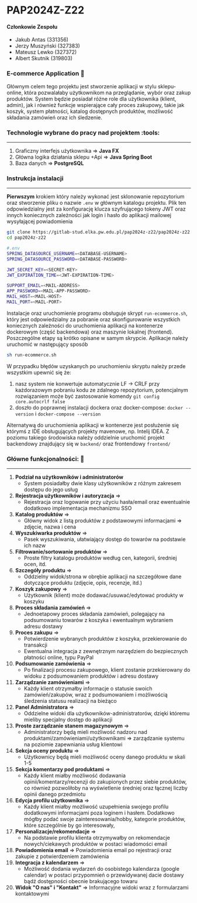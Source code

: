 # PAP2024Z-Z22

#### Członkowie Zespołu
- Jakub Antas (331356)
- Jerzy Muszyński (327383)
- Mateusz Lewko (327372)
- Albert Skutnik (319803)


### E-commerce Application :shopping_cart:

Głównym celem tego projektu jest stworzenie aplikacji w stylu sklepu-online, która pozwalałaby użytkownikom na przeglądanie, wybór oraz zakup produktów. System będzie posiadał różne role dla użytkownika (klient, admin), jak i również funkcje wspierające cały proces zakupowy, takie jak koszyk, system płatności, katalog dostępnych produktów, możliwość składania zamówień oraz ich śledzenie.

### Technologie wybrane do pracy nad projektem :tools:

---

1. Graficzny interfejs użytkownika =\> **Java FX**
2. Główna logika działania sklepu +Api =\> **Java Spring Boot**
3. Baza danych =\> **PostgreSQL**

### Instrukcja instalacji

---

__Pierwszym__ krokiem który należy wykonać jest sklonowanie repozytorium oraz stworzenie pliku o nazwie `.env` w głównym katalogu projektu. Plik ten odpowiedzialny jest za konfigurację klucza szyfrującego tokeny JWT oraz innych koniecznych zależności jak login i hasło do aplikacji mailowej wysyłającej powiadomienia

```bash
git clone https://gitlab-stud.elka.pw.edu.pl/pap2024z-z22/pap2024z-z22.git
cd pap2024z-z22
```

```bash
#.env
SPRING_DATASOURCE_USERNAME=<DATABASE-USERNAME>
SPRING_DATASOURCE_PASSWORD=<DATABASE-PASSWORD>

JWT_SECRET_KEY=<SECRET-KEY>
JWT_EXPIRATION_TIME=<JWT-EXPIRATION-TIME>

SUPPORT_EMAIL=<MAIL-ADDRESS>
APP_PASSWORD=<MAIL-APP-PASSWORD>
MAIL_HOST=<MAIL-HOST>
MAIL_PORT=<MAIL-PORT>
```

Instalacje oraz uruchomienie programu obsługuje skrypt `run-ecommerce.sh`, który jest odpowiedzialny za pobranie oraz skonfigurowanie wszystkich koniecznych zależności do uruchomienia aplikacji na kontenerze dockerowym (część backendowa) oraz maszynie lokalnej (frontend). Poszczególne etapy są krótko opisane w samym skrypcie. Aplikacje należy uruchomić w następujący sposób

```bash
sh run-ecommerce.sh
```

W przypadku błędów uzyskanych po uruchomieniu skryptu należy przede wszystkim upewnić się że: 
1. nasz system nie konwertuje automatycznie LF -> CRLF przy każdorazowym pobraniu kodu ze zdalnego repozytorium, potencjalnym rozwiązaniem może być zastosowanie komendy  `git config core.autocrlf false`
2. doszło do poprawnej instalacji dockera oraz docker-compose: `docker --version` i `docker-compose --version`

Alternatywą do uruchomienia aplikacji w kontenerze jest posłużenie się którymś z IDE obsługujących projekty mavenowe, np. Intelij IDEA. Z poziomu takiego środowiska należy oddzielnie uruchomić projekt backendowy znajdujący się w `backend/` oraz frontendowy `frontend/`

### Główne funkcjonalności: :rocket:

---

 1. **Podział na użytkowników i administratorów**
    * System posiadałby dwie klasy użytkowników z różnym zakresem dostępu do jego usług
 2. **Rejestracja użytkowników i autoryzacja** =\>
    * Rejestracja oraz logowanie przy użyciu hasła/email oraz ewentualnie dodatkowo implementacja mechanizmu SSO
 3. **Katalog produktów** =\>
    * Główny widok z listą produktów z podstawowymi informacjami =\> zdjęcie, nazwa i cena
 4. **Wyszukiwarka produktów** =\>
    * Pasek wyszukiwania, ułatwiający dostęp do towarów na podstawie ich nazw
 5. **Filtrowanie/sortowanie produktów** =\>
    * Proste filtry katalogu produktów według cen, kategorii, średniej ocen, itd.
 6. **Szczegóły produktu** =\>
    * Oddzielny widok/strona w obrębie aplikacji na szczegółowe dane dotyczące produktu (zdjęcie, opis, recenzje, itd.)
 7. **Koszyk zakupowy** =\>
    * Użytkownik (klient) może dodawać/usuwać/edytować produkty w koszyku
 8. **Proces składania zamówień** =\>
    * Jednoetapowy proces składania zamówień, polegający na podsumowaniu towarów z koszyka i ewentualnym wybraniem adresu dostawy
 9. **Proces zakupu** =\>
    * Potwierdzenie wybranych produktów z koszyka, przekierowanie do transakcji
    * Ewentualna integracja z zewnętrznym narzędziem do bezpiecznych płatności online, typu PayPal
10. **Podsumowanie zamówienia** =\>
    * Po finalizacji procesu zakupowego, klient zostanie przekierowany do widoku z podsumowaniem produktów i adresu dostawy
11. **Zarządzanie zamówieniami** =\>
    * Każdy klient otrzymałby informacje o statusie swoich zamówień/zakupów, wraz z podsumowaniem i możliwością śledzenia statusu realizacji na bieżąco
12. **Panel Administratora** =\>
    * Oddzielne widoki dla użytkowników-administratorów, dzięki któremu mieliby specjalny dostęp do aplikacji
13. **Proste zarządzanie stanem magazynowym** =\>
    * Administratorzy będą mieli możliwość nadzoru nad produktami/zamówieniami/użytkownikami =\> zarządzanie systemu na poziomie zapewniania usług klientowi
14. **Sekcja oceny produktu** =\>
    * Użytkownicy będą mieli możliwość oceny danego produktu w skali 1-5
15. **Sekcja komentarzy pod produktami** =\>
    * Każdy klient miałby możliwość dodawania opinii/komentarzy/recenzji do zakupionych przez siebie produktów, co również pozwoliłoby na wyświetlenie średniej oraz łącznej liczby opinii danego przedmiotu
16. **Edycja profilu użytkownika** =\>
    * Każdy klient miałby możliwość uzupełnienia swojego profilu dodatkowymi informacjami poza loginem i hasłem. Dodatkowo mógłby podać swoje zainteresowania/hobby, kategorie produktów, które szczególnie by go interesowały,
17. **Personalizacje/rekomendacje** =\>
    * Na podstawie profilu klienta otrzymywałby on rekomendacje nowych/ciekawych produktów w postaci wiadomości email
18. **Powiadomienia email** =\> Powiadomienia email po rejestracji oraz zakupie z potwierdzeniem zamówienia
19. **Integracja z kalendarzem** =\>
    * Możliwość dodania wydarzeń do osobistego kalendarza (google calendar) w postaci przypomnień o przewidywanej dacie dostawy bądź dostępności obecnie brakującego towaru
20. **Widok "O nas" i "Kontakt"** =\> Informacyjne widoki wraz z formularzami kontaktowymi